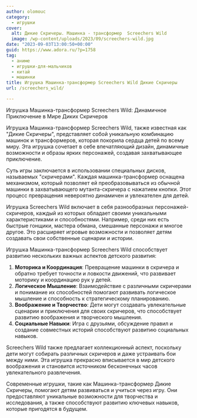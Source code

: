 ```yaml
---
author: olomouc
category:
  - игрушки
cover:
  alt: Дикие Скричеры. Машинка - трансформер  Screechers Wild
  image: /wp-content/uploads/2023/09/screechers-wild.jpg
date: "2023-09-03T13:00:50+00:00"
guid: https://www.adora.ru/?p=1758
tag:
  - аниме
  - игрушки-для-мальчиков
  - китай
  - машинки
title: Игрушка Машинка-трансформер Screechers Wild Дикие Скричеры
url: /screechers_wild/

---
```

Игрушка Машинка-трансформер Screechers Wild: Динамичное Приключение в Мире Диких Скричеров

Игрушка Машинка-трансформер Screechers Wild, также известная как "Дикие Скричеры", представляет собой уникальную комбинацию машинок и трансформеров, которая покорила сердца детей по всему миру. Эта игрушка сочетает в себе впечатляющий дизайн, динамичные возможности и образы ярких персонажей, создавая захватывающее приключение.

Суть игры заключается в использовании специальных дисков, называемых "скричерами". Каждая машинка-трансформер оснащена механизмом, который позволяет ей преобразовываться из обычной машинки в захватывающего мутанта-скричера с нажатием кнопки. Этот процесс превращения невероятно динамичен и увлекателен для детей.

Игрушка Screechers Wild включает в себя разнообразных персонажей-скричеров, каждый из которых обладает своими уникальными характеристиками и способностями. Например, среди них есть быстрые гонщики, мастера обмана, смешанные персонажи и многое другое. Это расширяет игровые возможности и позволяет детям создавать свои собственные сценарии и истории.

Игрушка Машинка-трансформер Screechers Wild способствует развитию нескольких важных аспектов детского развития:

1. **Моторика и Координация**: Превращение машинки в скричера и обратно требует точности и ловкости движений, что развивает моторику и координацию рук у детей.
1. **Логическое Мышление**: Взаимодействие с различными скричерами и понимание их способностей помогают развивать логическое мышление и способность к стратегическому планированию.
1. **Воображение и Творчество**: Дети могут создавать увлекательные сценарии и приключения для своих скричеров, что способствует развитию воображения и творческого мышления.
1. **Социальные Навыки**: Игра с друзьями, обсуждение правил и создание совместных историй способствуют развитию социальных навыков.

Screechers Wild также предлагает коллекционный аспект, поскольку дети могут собирать различных скричеров и даже устраивать бои между ними. Эта игрушка прекрасно вписывается в мир детского воображения и становится источником бесконечных часов увлекательного развлечения.

Современные игрушки, такие как Машинка-трансформер Дикие Скричеры, помогают детям развиваться и учиться через игру. Они предоставляют уникальные возможности для творчества и исследования, а также способствуют развитию ключевых навыков, которые пригодятся в будущем.
